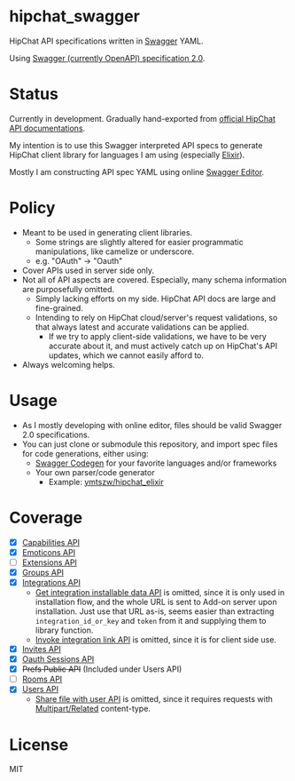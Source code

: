 # hipchat_swagger

HipChat API specifications written in [Swagger](http://swagger.io/) YAML.

Using [Swagger (currently OpenAPI) specification 2.0](https://github.com/OAI/OpenAPI-Specification/blob/master/versions/2.0.md).

# Status

Currently in development. Gradually hand-exported from [official HipChat API documentations](https://www.hipchat.com/docs/apiv2).

My intention is to use this Swagger interpreted API specs to generate HipChat client library
for languages I am using (especially [Elixir](http://elixir-lang.org/)).

Mostly I am constructing API spec YAML using online [Swagger Editor](http://editor.swagger.io/#/).

# Policy

- Meant to be used in generating client libraries.
    - Some strings are slightly altered for easier programmatic manipulations, like camelize or underscore.
    - e.g. "OAuth" -> "Oauth"
- Cover APIs used in server side only.
- Not all of API aspects are covered. Especially, many schema information are purposefully omitted.
    - Simply lacking efforts on my side. HipChat API docs are large and fine-grained.
    - Intending to rely on HipChat cloud/server's request validations, so that always latest and accurate validations can be applied.
        - If we try to apply client-side validations, we have to be very accurate about it,
          and must actively catch up on HipChat's API updates, which we cannot easily afford to.
- Always welcoming helps.

# Usage

- As I mostly developing with online editor, files should be valid Swagger 2.0 specifications.
- You can just clone or submodule this repository, and import spec files for code generations, either using:
    - [Swagger Codegen](http://swagger.io/swagger-codegen/) for your favorite languages and/or frameworks
    - Your own parser/code generator
        - Example: [ymtszw/hipchat_elixir](https://github.com/ymtszw/hipchat_elixir)

# Coverage

- [x] [Capabilities API](https://www.hipchat.com/docs/apiv2/method/get_capabilities)
- [x] [Emoticons API](https://www.hipchat.com/docs/apiv2/method/get_emoticon)
- [ ] [Extensions API](https://www.hipchat.com/docs/apiv2/method/get_global_action)
- [x] [Groups API](https://www.hipchat.com/docs/apiv2/method/view_group)
- [x] [Integrations API](https://www.hipchat.com/docs/apiv2/method/get_integration_installable_data)
    - [Get integration installable data API](https://www.hipchat.com/docs/apiv2/method/get_integration_installable_data) is omitted,
      since it is only used in installation flow, and the whole URL is sent to Add-on server upon installation.
      Just use that URL as-is, seems easier than extracting `integration_id_or_key` and `token` from it and supplying them to library function.
    - [Invoke integration link API](https://www.hipchat.com/docs/apiv2/method/invoke_integration_link)
      is omitted, since it is for client side use.
- [x] [Invites API](https://www.hipchat.com/docs/apiv2/method/invite_user_to_group)
- [x] [Oauth Sessions API](https://www.hipchat.com/docs/apiv2/method/get_session)
- [x] ~~Prefs Public API~~ (Included under Users API)
- [ ] [Rooms API](https://www.hipchat.com/docs/apiv2/method/get_all_rooms)
- [x] [Users API](https://www.hipchat.com/docs/apiv2/method/get_all_users)
    - [Share file with user API](https://www.hipchat.com/docs/apiv2/method/share_file_with_user) is omitted,
      since it requires requests with [Multipart/Related](https://tools.ietf.org/html/rfc2387) content-type.

# License

MIT
